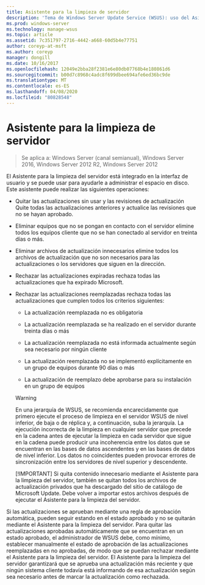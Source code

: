 ```yaml
---
title: Asistente para la limpieza de servidor
description: 'Tema de Windows Server Update Service (WSUS): uso del Asistente para la limpieza del servidor para administrar el espacio en disco'
ms.prod: windows-server
ms.technology: manage-wsus
ms.topic: article
ms.assetid: 7c351797-2716-4442-a668-60d5b4e77751
author: coreyp-at-msft
ms.author: coreyp
manager: dongill
ms.date: 10/16/2017
ms.openlocfilehash: 12049e2bba28f2381e6e80db07768b4e180861d6
ms.sourcegitcommit: b00d7c8968c4adc8f699dbee694afe6ed36bc9de
ms.translationtype: MT
ms.contentlocale: es-ES
ms.lasthandoff: 04/08/2020
ms.locfileid: "80828548"
---
```

# <a name="the-server-cleanup-wizard"></a>Asistente para la limpieza de servidor

>Se aplica a: Windows Server (canal semianual), Windows Server 2016, Windows Server 2012 R2, Windows Server 2012

El Asistente para la limpieza del servidor está integrado en la interfaz de usuario y se puede usar para ayudarle a administrar el espacio en disco. Este asistente puede realizar las siguientes operaciones:

- Quitar las actualizaciones sin usar y las revisiones de actualización Quite todas las actualizaciones anteriores y actualice las revisiones que no se hayan aprobado.

- Eliminar equipos que no se pongan en contacto con el servidor elimine todos los equipos cliente que no se han conectado al servidor en treinta días o más.

- Eliminar archivos de actualización innecesarios elimine todos los archivos de actualización que no son necesarios para las actualizaciones o los servidores que siguen en la dirección.

- Rechazar las actualizaciones expiradas rechaza todas las actualizaciones que ha expirado Microsoft.

- Rechazar las actualizaciones reemplazadas rechaza todas las actualizaciones que cumplen todos los criterios siguientes:

  -   La actualización reemplazada no es obligatoria

  -   La actualización reemplazada se ha realizado en el servidor durante treinta días o más

  -   La actualización reemplazada no está informada actualmente según sea necesario por ningún cliente

  -   La actualización reemplazada no se implementó explícitamente en un grupo de equipos durante 90 días o más

  -   La actualización de reemplazo debe aprobarse para su instalación en un grupo de equipos

  > [!WARNING]
  >  En una jerarquía de WSUS, se recomienda encarecidamente que primero ejecute el proceso de limpieza en el servidor WSUS de nivel inferior, de baja o de réplica y, a continuación, suba la jerarquía. La ejecución incorrecta de la limpieza en cualquier servidor que precede en la cadena antes de ejecutar la limpieza en cada servidor que sigue en la cadena puede producir una incoherencia entre los datos que se encuentran en las bases de datos ascendentes y en las bases de datos de nivel inferior. Los datos no coincidentes pueden provocar errores de sincronización entre los servidores de nivel superior y descendente. 
  > 
  > [!IMPORTANT]
  >  Si quita contenido innecesario mediante el Asistente para la limpieza del servidor, también se quitan todos los archivos de actualización privados que ha descargado del sitio de catálogo de Microsoft Update. Debe volver a importar estos archivos después de ejecutar el Asistente para la limpieza del servidor. 

Si las actualizaciones se aprueban mediante una regla de aprobación automática, pueden seguir estando en el estado aprobado y no se quitarán mediante el Asistente para la limpieza del servidor. Para quitar las actualizaciones aprobadas automáticamente que se encuentran en un estado aprobado, el administrador de WSUS debe, como mínimo, establecer manualmente el estado de aprobación de las actualizaciones reemplazadas en no aprobadas, de modo que se puedan rechazar mediante el Asistente para la limpieza del servidor. El Asistente para la limpieza del servidor garantizará que se aprueba una actualización más reciente y que ningún sistema cliente todavía está informando de esa actualización según sea necesario antes de marcar la actualización como rechazada.





